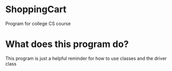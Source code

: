 # ShoppingCart
Program for college CS course

# What does this program do?
This program is just a helpful reminder for how to use classes and the driver class
